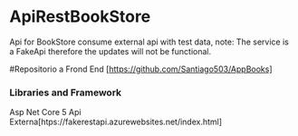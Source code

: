 # ApiRestBookStore
Api for BookStore consume external api with test data, note: The service is a FakeApi therefore the updates will not be functional.



#Repositorio a Frond End
[https://github.com/Santiago503/AppBooks]


### Libraries and Framework
   Asp Net Core 5
   Api Externa[htps://fakerestapi.azurewebsites.net/index.html]
